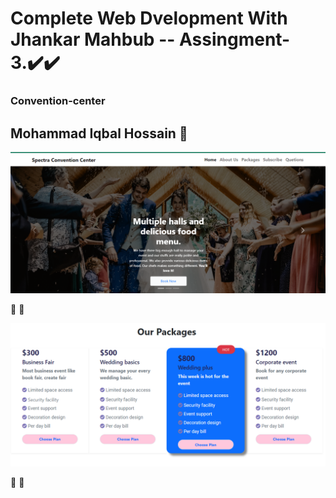 # Complete Web Dvelopment With Jhankar Mahbub -- Assingment-3.✔️✔️
### Convention-center

## Mohammad Iqbal Hossain 👤

<!-- <img src="./readme.png" style="width: 300px"> -->

![ScreenShot](./readme/convention-readme.png)
 
🤩 🤩

![ScreenShot](./readme/convention-readme-2.png)

🤩 🤩